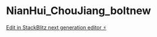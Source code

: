 # NianHui_ChouJiang_boltnew

[Edit in StackBlitz next generation editor ⚡️](https://stackblitz.com/~/github.com/Leon-Algo/NianHui_ChouJiang_boltnew)